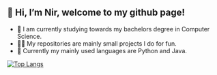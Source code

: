 ## 👋 Hi, I’m Nir, welcome to my github page!
- 🔭 I am currently studying towards my bachelors degree in Computer Science.
- 👨‍💻 My repositories are mainly small projects I do for fun.
- 📄 Currently my mainly used languages are Python and Java.

[![Top Langs](https://github-readme-stats.vercel.app/api/top-langs/?username=ItsAiZEN&layout=compact)](https://github.com/anuraghazra/github-readme-stats)
